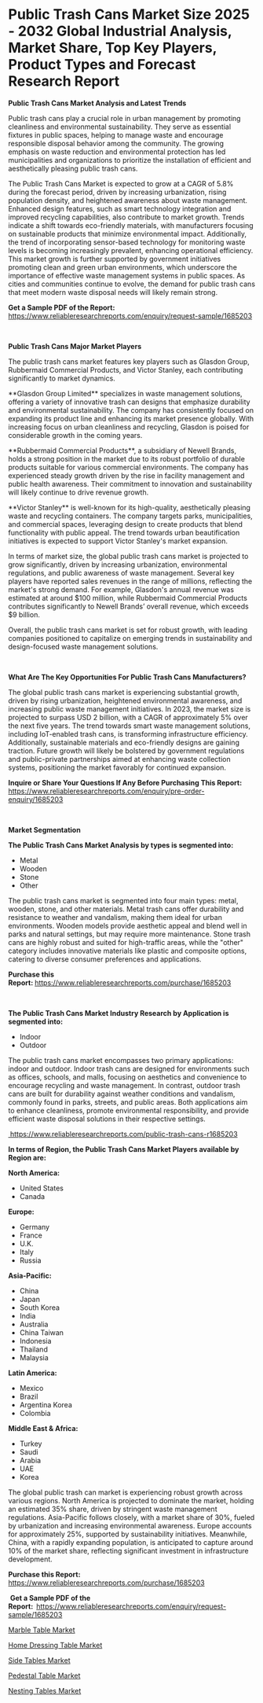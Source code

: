 <p><h1>Public Trash Cans Market Size 2025 - 2032 Global Industrial Analysis, Market Share, Top Key Players, Product Types and Forecast Research Report</h1></p><p><strong>Public Trash Cans Market Analysis and Latest Trends</strong></p>
<p><p>Public trash cans play a crucial role in urban management by promoting cleanliness and environmental sustainability. They serve as essential fixtures in public spaces, helping to manage waste and encourage responsible disposal behavior among the community. The growing emphasis on waste reduction and environmental protection has led municipalities and organizations to prioritize the installation of efficient and aesthetically pleasing public trash cans.</p><p>The Public Trash Cans Market is expected to grow at a CAGR of 5.8% during the forecast period, driven by increasing urbanization, rising population density, and heightened awareness about waste management. Enhanced design features, such as smart technology integration and improved recycling capabilities, also contribute to market growth. Trends indicate a shift towards eco-friendly materials, with manufacturers focusing on sustainable products that minimize environmental impact. Additionally, the trend of incorporating sensor-based technology for monitoring waste levels is becoming increasingly prevalent, enhancing operational efficiency. This market growth is further supported by government initiatives promoting clean and green urban environments, which underscore the importance of effective waste management systems in public spaces. As cities and communities continue to evolve, the demand for public trash cans that meet modern waste disposal needs will likely remain strong.</p></p>
<p><strong>Get a Sample PDF of the Report:&nbsp;</strong> <a href="https://www.reliableresearchreports.com/enquiry/request-sample/1685203?utm_campaign=24&utm_medium=2&utm_source=Github&utm_content=ia&utm_term=05042025&utm_id=public-trash-cans">https://www.reliableresearchreports.com/enquiry/request-sample/1685203</a></p>
<p>&nbsp;</p>
<p><strong>Public Trash Cans Major Market Players</strong></p>
<p><p>The public trash cans market features key players such as Glasdon Group, Rubbermaid Commercial Products, and Victor Stanley, each contributing significantly to market dynamics.</p><p>**Glasdon Group Limited** specializes in waste management solutions, offering a variety of innovative trash can designs that emphasize durability and environmental sustainability. The company has consistently focused on expanding its product line and enhancing its market presence globally. With increasing focus on urban cleanliness and recycling, Glasdon is poised for considerable growth in the coming years.</p><p>**Rubbermaid Commercial Products**, a subsidiary of Newell Brands, holds a strong position in the market due to its robust portfolio of durable products suitable for various commercial environments. The company has experienced steady growth driven by the rise in facility management and public health awareness. Their commitment to innovation and sustainability will likely continue to drive revenue growth.</p><p>**Victor Stanley** is well-known for its high-quality, aesthetically pleasing waste and recycling containers. The company targets parks, municipalities, and commercial spaces, leveraging design to create products that blend functionality with public appeal. The trend towards urban beautification initiatives is expected to support Victor Stanley's market expansion.</p><p>In terms of market size, the global public trash cans market is projected to grow significantly, driven by increasing urbanization, environmental regulations, and public awareness of waste management. Several key players have reported sales revenues in the range of millions, reflecting the market's strong demand. For example, Glasdon's annual revenue was estimated at around $100 million, while Rubbermaid Commercial Products contributes significantly to Newell Brands’ overall revenue, which exceeds $9 billion. </p><p>Overall, the public trash cans market is set for robust growth, with leading companies positioned to capitalize on emerging trends in sustainability and design-focused waste management solutions.</p></p>
<p>&nbsp;</p>
<p><strong>What Are The Key Opportunities For Public Trash Cans Manufacturers?</strong></p>
<p><p>The global public trash cans market is experiencing substantial growth, driven by rising urbanization, heightened environmental awareness, and increasing public waste management initiatives. In 2023, the market size is projected to surpass USD 2 billion, with a CAGR of approximately 5% over the next five years. The trend towards smart waste management solutions, including IoT-enabled trash cans, is transforming infrastructure efficiency. Additionally, sustainable materials and eco-friendly designs are gaining traction. Future growth will likely be bolstered by government regulations and public-private partnerships aimed at enhancing waste collection systems, positioning the market favorably for continued expansion.</p></p>
<p><strong>Inquire or Share Your Questions If Any Before Purchasing This Report:</strong> <a href="https://www.reliableresearchreports.com/enquiry/pre-order-enquiry/1685203?utm_campaign=24&utm_medium=2&utm_source=Github&utm_content=ia&utm_term=05042025&utm_id=public-trash-cans">https://www.reliableresearchreports.com/enquiry/pre-order-enquiry/1685203</a></p>
<p>&nbsp;</p>
<p><strong>Market Segmentation</strong></p>
<p><strong>The Public Trash Cans Market Analysis by types is segmented into:</strong></p>
<p><ul><li>Metal</li><li>Wooden</li><li>Stone</li><li>Other</li></ul></p>
<p><p>The public trash cans market is segmented into four main types: metal, wooden, stone, and other materials. Metal trash cans offer durability and resistance to weather and vandalism, making them ideal for urban environments. Wooden models provide aesthetic appeal and blend well in parks and natural settings, but may require more maintenance. Stone trash cans are highly robust and suited for high-traffic areas, while the "other" category includes innovative materials like plastic and composite options, catering to diverse consumer preferences and applications.</p></p>
<p><strong>Purchase this Report:&nbsp;</strong><a href="https://www.reliableresearchreports.com/purchase/1685203?utm_campaign=24&utm_medium=2&utm_source=Github&utm_content=ia&utm_term=05042025&utm_id=public-trash-cans">https://www.reliableresearchreports.com/purchase/1685203</a></p>
<p>&nbsp;</p>
<p><strong>The Public Trash Cans Market Industry Research by Application is segmented into:</strong></p>
<p><ul><li>Indoor</li><li>Outdoor</li></ul></p>
<p><p>The public trash cans market encompasses two primary applications: indoor and outdoor. Indoor trash cans are designed for environments such as offices, schools, and malls, focusing on aesthetics and convenience to encourage recycling and waste management. In contrast, outdoor trash cans are built for durability against weather conditions and vandalism, commonly found in parks, streets, and public areas. Both applications aim to enhance cleanliness, promote environmental responsibility, and provide efficient waste disposal solutions in their respective settings.</p></p>
<p><a href="https://www.reliableresearchreports.com/public-trash-cans-r1685203?utm_campaign=24&utm_medium=2&utm_source=Github&utm_content=ia&utm_term=05042025&utm_id=public-trash-cans">&nbsp;https://www.reliableresearchreports.com/public-trash-cans-r1685203</a></p>
<p><strong>In terms of Region, the Public Trash Cans Market Players available by Region are:</strong></p>
<p>
    <p> <strong> North America: </strong>
        <ul>
            <li>United States</li>
            <li>Canada</li>
        </ul>
        </p> 
    <p> <strong> Europe: </strong>
        <ul>
            <li>Germany</li>
            <li>France</li>
            <li>U.K.</li>
            <li>Italy</li>
            <li>Russia</li>
        </ul>
        </p> 
    <p> <strong> Asia-Pacific: </strong>
        <ul>
            <li>China</li>
            <li>Japan</li>
            <li>South Korea</li>
            <li>India</li>
            <li>Australia</li>
            <li>China Taiwan</li>
            <li>Indonesia</li>
            <li>Thailand</li>
            <li>Malaysia</li>
        </ul>
        </p> 
    <p> <strong> Latin America: </strong>
        <ul>
            <li>Mexico</li>
            <li>Brazil</li>
            <li>Argentina Korea</li>
            <li>Colombia</li>
        </ul>
        </p> 
    <p> <strong> Middle East & Africa: </strong>
        <ul>
            <li>Turkey</li>
            <li>Saudi</li>
            <li>Arabia</li>
            <li>UAE</li>
            <li>Korea</li>
        </ul>
    </p>
    </p>
<p><p>The global public trash can market is experiencing robust growth across various regions. North America is projected to dominate the market, holding an estimated 35% share, driven by stringent waste management regulations. Asia-Pacific follows closely, with a market share of 30%, fueled by urbanization and increasing environmental awareness. Europe accounts for approximately 25%, supported by sustainability initiatives. Meanwhile, China, with a rapidly expanding population, is anticipated to capture around 10% of the market share, reflecting significant investment in infrastructure development.</p></p>
<p><strong>Purchase this Report: </strong><a href="https://www.reliableresearchreports.com/purchase/1685203?utm_campaign=24&utm_medium=2&utm_source=Github&utm_content=ia&utm_term=05042025&utm_id=public-trash-cans">https://www.reliableresearchreports.com/purchase/1685203</a></p>
<p>&nbsp;<strong>Get a Sample PDF of the Report:&nbsp;&nbsp;</strong><a href="https://www.reliableresearchreports.com/enquiry/request-sample/1685203?utm_campaign=24&utm_medium=2&utm_source=Github&utm_content=ia&utm_term=05042025&utm_id=public-trash-cans">https://www.reliableresearchreports.com/enquiry/request-sample/1685203</a></p>
<p><strong></strong></p>
<p><p><a href="https://github.com/amagloeaad54/Market-Research-Report-List-1/blob/main/marble-table-market.md?utm_campaign=24&utm_medium=2&utm_source=Github&utm_content=ia&utm_term=05042025&utm_id=public-trash-cans">Marble Table Market</a></p><p><a href="https://github.com/swaftaenglem/Market-Research-Report-List-1/blob/main/home-dressing-table-market.md?utm_campaign=24&utm_medium=2&utm_source=Github&utm_content=ia&utm_term=05042025&utm_id=public-trash-cans">Home Dressing Table Market</a></p><p><a href="https://github.com/blauetrelawz/Market-Research-Report-List-1/blob/main/side-tables-market.md?utm_campaign=24&utm_medium=2&utm_source=Github&utm_content=ia&utm_term=05042025&utm_id=public-trash-cans">Side Tables Market</a></p><p><a href="https://github.com/porstgowinjq/Market-Research-Report-List-1/blob/main/pedestal-table-market.md?utm_campaign=24&utm_medium=2&utm_source=Github&utm_content=ia&utm_term=05042025&utm_id=public-trash-cans">Pedestal Table Market</a></p><p><a href="https://github.com/gassmkalay/Market-Research-Report-List-1/blob/main/nesting-tables-market.md?utm_campaign=24&utm_medium=2&utm_source=Github&utm_content=ia&utm_term=05042025&utm_id=public-trash-cans">Nesting Tables Market</a></p></p>